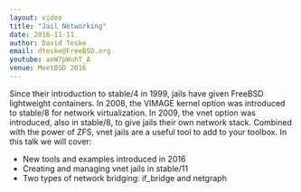 ```yaml
---
layout: video
title: "Jail Networking"
date: 2016-11-11
author: David Teske
email: dteske@FreeBSD.org
youtube: aoW7pWuhT_A
venue: MeetBSD 2016
---
```

Since their introduction to stable/4 in 1999, jails have given FreeBSD
lightweight containers. In 2008, the VIMAGE kernel option was introduced to
stable/8 for network virtualization. In 2009, the vnet option was introduced,
also in stable/8, to give jails their own network stack. Combined with the
power of ZFS, vnet jails are a useful tool to add to your toolbox. In this
talk we will cover:

* New tools and examples introduced in 2016
* Creating and managing vnet jails in stable/11
* Two types of network bridging: if_bridge and netgraph
